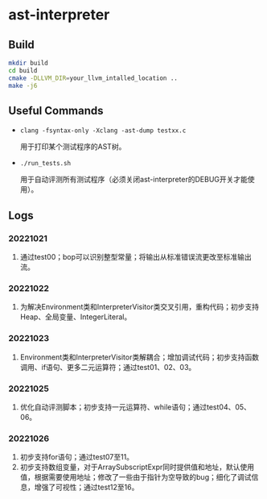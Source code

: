# ast-interpreter

## Build
```sh
mkdir build
cd build
cmake -DLLVM_DIR=your_llvm_intalled_location ..
make -j6
```

## Useful Commands
- ```clang -fsyntax-only -Xclang -ast-dump testxx.c```

    用于打印某个测试程序的AST树。

- ```./run_tests.sh```

    用于自动评测所有测试程序（必须关闭ast-interpreter的DEBUG开关才能使用）。

## Logs
### 20221021
1. 通过test00；bop可以识别整型常量；将输出从标准错误流更改至标准输出流。

### 20221022
1. 为解决Environment类和InterpreterVisitor类交叉引用，重构代码；初步支持Heap、全局变量、IntegerLiteral。

### 20221023
1. Environment类和InterpreterVisitor类解耦合；增加调试代码；初步支持函数调用、if语句、更多二元运算符；通过test01、02、03。

### 20221025
1. 优化自动评测脚本；初步支持一元运算符、while语句；通过test04、05、06。

### 20221026
1. 初步支持for语句；通过test07至11。
2. 初步支持数组变量，对于ArraySubscriptExpr同时提供值和地址，默认使用值，根据需要使用地址；修改了一些由于指针为空导致的bug；细化了调试信息，增强了可视性；通过test12至16。